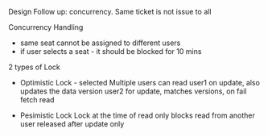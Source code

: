 Design
Follow up: concurrency. Same ticket is not issue to all


Concurrency Handling
- same seat cannot be assigned to different users
- if user selects a seat - it should be blocked for 10 mins

2 types of Lock
- Optimistic Lock - selected
    Multiple users can read
    user1 on update, also updates the data version 
    user2 for update, matches versions, on fail fetch read

- Pesimistic Lock
    Lock at the time of read only
    blocks read from another user
    released after update only


